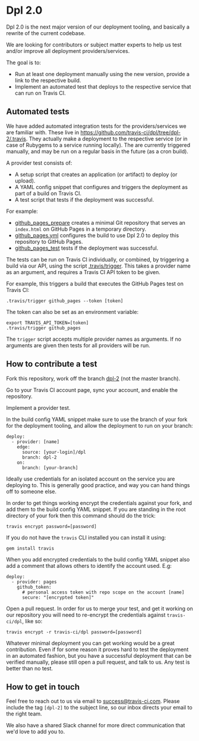 # Dpl 2.0

Dpl 2.0 is the next major version of our deployment tooling, and basically
a rewrite of the current codebase.

We are looking for contributors or subject matter experts to help us test
and/or improve all deployment providers/services.

The goal is to:

* Run at least one deployment manually using the new version, provide a link to
  the respective build.
* Implement an automated test that deploys to the respective service that can
  run on Travis CI.

## Automated tests

We have added automated integration tests for the providers/services we are
familiar with. These live in https://github.com/travis-ci/dpl/tree/dpl-2/.travis.
They actually make a deployment to the respective service (or in case of
Rubygems to a service running locally). The are currently triggered manually,
and may be run on a regular basis in the future (as a cron build).

A provider test consists of:

* A setup script that creates an application (or artifact) to deploy (or
  upload).
* A YAML config snippet that configures and triggers the deployment as part of
  a build on Travis CI.
* A test script that tests if the deployment was successful.

For example:

* [github_pages_prepare](https://github.com/travis-ci/dpl/blob/dpl-2/.travis/providers/github_pages_prepare)
  creates a minimal Git repository that serves an `index.html` on GitHub Pages in a temporary directory.
* [github_pages.yml](https://github.com/travis-ci/dpl/blob/dpl-2/.travis/providers/github_pages.yml)
  configures the build to use Dpl 2.0 to deploy this repository to GitHub Pages.
* [github_pages_test](https://github.com/travis-ci/dpl/blob/dpl-2/.travis/providers/github_pages_test)
  tests if the deployment was successful.

The tests can be run on Travis CI individually, or combined, by triggering a
build via our API, using the script [.travis/trigger](https://github.com/travis-ci/dpl/blob/dpl-2/.travis/trigger).
This takes a provider name as an argument, and requires a Travis CI API token
to be given.

For example, this triggers a build that executes the GitHub Pages test on
Travis CI:

```
.travis/trigger github_pages --token [token]
```

The token can also be set as an environment variable:

```
export TRAVIS_API_TOKEN=[token]
.travis/trigger github_pages
```

The `trigger` script accepts multiple provider names as arguments. If no
arguments are given then tests for all providers will be run.

## How to contribute a test

Fork this repository, work off the branch [dpl-2](https://github.com/travis-ci/dpl/pull/1003) (not the master branch).

Go to your Travis CI account page, sync your account, and enable the repository.

Implement a provider test.

In the build config YAML snippet make sure to use the branch of your fork for the
deployment tooling, and allow the deployment to run on your branch:

```
deploy:
  - provider: [name]
    edge:
      source: [your-login]/dpl
      branch: dpl-2
    on:
      branch: [your-branch]
```

Ideally use credentials for an isolated account on the service you are deploying to.
This is generally good practice, and way you can hand things off to someone else.

In order to get things working encrypt the credentials against your fork, and
add them to the build config YAML snippet. If you are standing in the root directory
of your fork then this command should do the trick:

```
travis encrypt password=[password]
```

If you do not have the `travis` CLI installed you can install it using:

```
gem install travis
```

When you add encrypted credentials to the build config YAML snippet also add a comment
that allows others to identify the account used. E.g:

```
deploy:
  - provider: pages
    github_token:
      # personal access token with repo scope on the account [name]
      secure: "[encrypted token]"
```

Open a pull request. In order for us to merge your test, and get it working on
our repository you will need to re-encrypt the credentials against
`travis-ci/dpl`, like so:

```
travis encrypt -r travis-ci/dpl password=[password]
```

Whatever minimal deployment you can get working would be a great contribution.
Even if for some reason it proves hard to test the deployment in an automated
fashion, but you have a successful deployment that can be verified manually,
please still open a pull request, and talk to us. Any test is better than no
test.

## How to get in touch

Feel free to reach out to us via email to success@travis-ci.com. Please include
the tag `[dpl-2]` to the subject line, so our inbox directs your email to the
right team.

We also have a shared Slack channel for more direct communication that we'd
love to add you to.

